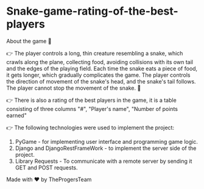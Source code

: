 # Snake-game-rating-of-the-best-players

About the game 👾

👉 The player controls a long, thin creature resembling a snake, which crawls along the plane, collecting food, avoiding collisions with its own tail and the edges of the playing field. Each time the snake eats a piece of food, it gets longer, which gradually complicates the game. The player controls the direction of movement of the snake's head, and the snake's tail follows. The player cannot stop the movement of the snake. 🐍

👉 There is also a rating of the best players in the game, it is a table consisting of three columns "#", "Player's name", "Number of points earned"

👉 The following technologies were used to implement the project:

1. PyGame - for implementing user interface and programming game logic.
2. Django and DjangoRestFrameWork - to implement the server side of the project.
3. Library Requests - To communicate with a remote server by sending it GET and POST requests.

Made with ❤️ by TheProgersTeam
